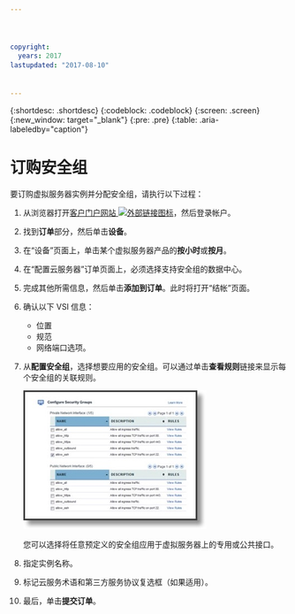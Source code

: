 ```yaml
---



copyright:
  years: 2017
lastupdated: "2017-08-10"


---
```


{:shortdesc: .shortdesc}
{:codeblock: .codeblock}
{:screen: .screen}
{:new_window: target="_blank"}
{:pre: .pre}
{:table: .aria-labeledby="caption"}

# 订购安全组

要订购虚拟服务器实例并分配安全组，请执行以下过程：

1. 从浏览器打开[客户门户网站 ![外部链接图标](../../icons/launch-glyph.svg "外部链接图标")](https://control.softlayer.com/)，然后登录帐户。
2. 找到**订单**部分，然后单击**设备**。
3. 在“设备”页面上，单击某个虚拟服务器产品的**按小时**或**按月**。
4. 在“配置云服务器”订单页面上，必须选择支持安全组的数据中心。
5. 完成其他所需信息，然后单击**添加到订单**。此时将打开“结帐”页面。
6. 确认以下 VSI 信息： 

	* 位置
	* 规范
	* 网络端口选项。 

7. 从**配置安全组**，选择想要应用的安全组。可以通过单击**查看规则**链接来显示每个安全组的关联规则。 

	![定制安全组](./images/sgs.jpg)

	您可以选择将任意预定义的安全组应用于虚拟服务器上的专用或公共接口。
	
8. 指定实例名称。
9. 标记云服务术语和第三方服务协议复选框（如果适用）。
10. 最后，单击**提交订单**。
